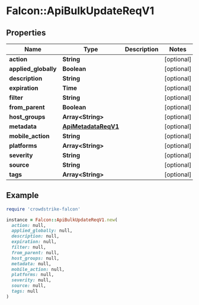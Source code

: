 # Falcon::ApiBulkUpdateReqV1

## Properties

| Name | Type | Description | Notes |
| ---- | ---- | ----------- | ----- |
| **action** | **String** |  | [optional] |
| **applied_globally** | **Boolean** |  | [optional] |
| **description** | **String** |  | [optional] |
| **expiration** | **Time** |  | [optional] |
| **filter** | **String** |  | [optional] |
| **from_parent** | **Boolean** |  | [optional] |
| **host_groups** | **Array&lt;String&gt;** |  | [optional] |
| **metadata** | [**ApiMetadataReqV1**](ApiMetadataReqV1.md) |  | [optional] |
| **mobile_action** | **String** |  | [optional] |
| **platforms** | **Array&lt;String&gt;** |  | [optional] |
| **severity** | **String** |  | [optional] |
| **source** | **String** |  | [optional] |
| **tags** | **Array&lt;String&gt;** |  | [optional] |

## Example

```ruby
require 'crowdstrike-falcon'

instance = Falcon::ApiBulkUpdateReqV1.new(
  action: null,
  applied_globally: null,
  description: null,
  expiration: null,
  filter: null,
  from_parent: null,
  host_groups: null,
  metadata: null,
  mobile_action: null,
  platforms: null,
  severity: null,
  source: null,
  tags: null
)
```

